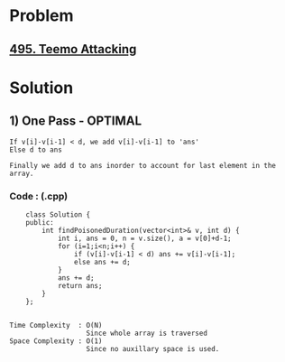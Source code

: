 # Problem

## [495. Teemo Attacking](https://leetcode.com/problems/teemo-attacking/)
 

# Solution 

## 1) One Pass - OPTIMAL
      
    If v[i]-v[i-1] < d, we add v[i]-v[i-1] to 'ans'
    Else d to ans
    
    Finally we add d to ans inorder to account for last element in the array.
    
    
   ### Code : (.cpp)
    
        class Solution {
        public:
            int findPoisonedDuration(vector<int>& v, int d) {
                int i, ans = 0, n = v.size(), a = v[0]+d-1;
                for (i=1;i<n;i++) {
                    if (v[i]-v[i-1] < d) ans += v[i]-v[i-1];
                    else ans += d;
                }
                ans += d;
                return ans;
            }
        };
 
    
    Time Complexity  : O(N) 
                       Since whole array is traversed 
    Space Complexity : O(1)
                       Since no auxillary space is used.
                         
 
